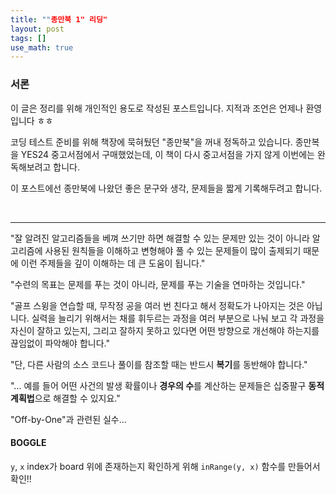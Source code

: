 ```yaml
---
title: ""종만북 1" 리딩"
layout: post
tags: []
use_math: true
---
```


### 서론
이 글은 정리를 위해 개인적인 용도로 작성된 포스트입니다. 지적과 조언은 언제나 환영입니다 ㅎㅎ

코딩 테스트 준비를 위해 책장에 묵혀뒀던 "종만북"을 꺼내 정독하고 있습니다. 종만복을 YES24 중고서점에서 구매했었는데, 이 책이 다시 중고서점을 가지 않게 이번에는 완독해보려고 합니다.

이 포스트에선 종만북에 나왔던 좋은 문구와 생각, 문제들을 짧게 기록해두려고 합니다.

<br>
<hr>

"잘 알려진 알고리즘들을 베껴 쓰기만 하면 해결할 수 있는 문제만 있는 것이 아니라 알고리즘에 사용된 원칙들을 이해하고 변형해야 풀 수 있는 문제들이 많이 출제되기 때문에 이런 주제들을 깊이 이해하는 데 큰 도움이 됩니다."

"수련의 목표는 문제를 푸는 것이 아니라, 문제를 푸는 기술을 연마하는 것입니다."

"골프 스윙을 연습할 때, 무작정 공을 여러 번 친다고 해서 정확도가 나아지는 것은 아닙니다. 실력을 늘리기 위해서는 채를 휘두르는 과정을 여러 부분으로 나눠 보고 각 과정을 자신이 잘하고 있는지, 그리고 잘하지 못하고 있다면 어떤 방향으로 개선해야 하는지를 끊임없이 파악해야 합니다."

"단, 다른 사람의 소스 코드나 풀이를 참조할 때는 반드시 **복기**를 동반해야 합니다."

"... 예를 들어 어떤 사건의 발생 확률이나 **경우의 수**를 계산하는 문제들은 십중팔구 **동적 계획법**으로 해결할 수 있지요."


"Off-by-One"과 관련된 실수...


#### BOGGLE

`y`, `x` index가 board 위에 존재하는지 확인하게 위해 `inRange(y, x)` 함수를 만들어서 확인!!